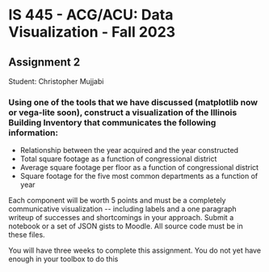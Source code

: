 IS 445 - ACG/ACU: Data Visualization - Fall 2023
===============================================
Assignment 2
-----------------------
Student: Christopher Mujjabi

### Using one of the tools that we have discussed (matplotlib now or vega-lite soon), construct a visualization of the Illinois Building Inventory that communicates the following information:

- Relationship between the year acquired and the year constructed
- Total square footage as a function of congressional district
- Average square footage per floor as a function of congressional district
- Square footage for the five most common departments as a function of year

Each component will be worth 5 points and must be a completely communicative visualization -- including labels and a one paragraph writeup of successes and shortcomings in your approach. Submit a notebook or a set of JSON gists to Moodle. All source code must be in these files.

You will have three weeks to complete this assignment. You do not yet have enough in your toolbox to do this
